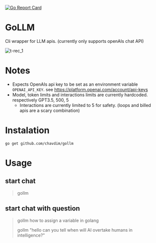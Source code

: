 [![Go Report Card](https://goreportcard.com/badge/github.com/chavdim/gollm)](https://goreportcard.com/report/github.com/chavdim/gollm)

# GoLLM
Cli wrapper for LLM apis. (currently only supports openAIs chat API) 

![t-rec_1](https://github.com/chavdim/gollm/assets/19467395/bd3032ad-396c-4df2-988d-e665a214ee88)

# Notes
- Expects OpenAIs api key to be set as an environment variable `OPENAI_API_KEY`. see https://platform.openai.com/account/api-keys
- Model, token limits and interactions limits are currently hardcoded. respectively GPT3.5, 500, 5
  - Interactions are currently limited to 5 for safety. (loops and billed apis are a scary combination)

# Instalation
```
go get github.com/chavdim/gollm
```
# Usage
## start chat
>gollm 
## start chat with question
>gollm how to assign a variable in golang
> 
>gollm "hello can you tell when will AI overtake humans in intelligence?"
